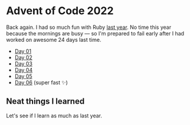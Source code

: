 # Advent of Code 2022

Back again. I had so much fun with Ruby [last year](https://github.com/georgiee/advent-of-code-2021).
No time this year because the mornings are busy — so I'm prepared to fail early after I had worked on awesome 24 days last time.

+ [Day 01](day-01/)
+ [Day 02](day-02/)
+ [Day 03](day-03/)
+ [Day 04](day-04/)
+ [Day 05](day-05/) 
+ [Day 06](day-06/) (super fast ✨)

## Neat things I learned
Let's see if I learn as much as last year.
